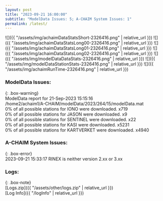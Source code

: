 ```yaml
---
layout: post
title: "2023-09-21 16:00:00"
subtitle: "ModelData Issues: 5; A-CHAIM System Issues: 1"
permalink: /latest/
---
```


![]({{ "/assets/img/achaimDataStatsShort-2326416.png" | relative_url }})
![]({{ "/assets/img/achaimDataStatsLong00-2326416.png" | relative_url }})
![]({{ "/assets/img/achaimDataStatsLong01-2326416.png" | relative_url }})
![]({{ "/assets/img/achaimDataStatsLong02-2326416.png" | relative_url }})
![]({{ "/assets/img/modelDataDataStats-2326416.png" | relative_url }})
![]({{ "/assets/img/modelDataStationStats-2326416.png" | relative_url }})
![]({{ "/assets/img/achaimRunTime-2326416.png" | relative_url }})


### ModelData Issues:  
  
{: .box-warning}  
 ModelData report for 21-Sep-2023 15:15:16   
 /home2/achaim1/A-CHAIM/modelData/2023/264/15/modelData.mat   
 0% of all possible stations for IONO were downloaded. x719   
 0% of all possible stations for JASON were downloaded. x9   
 0% of all possible stations for SENTINEL were downloaded. x22   
 0% of all possible stations for KASI were downloaded. x5231   
 0% of all possible stations for KARTVERKET were downloaded. x4940   
  
### A-CHAIM System Issues:  
  
{: .box-error}  
2023-09-21 15:33:17 RINEX is neither version 2.xx or 3.xx  

### Logs:  
  
{: .box-note}  
[Logs.zip]({{ "/assets/other/logs.zip" | relative_url }})  
[Log Info]({{ "/logInfo" | relative_url }})  
